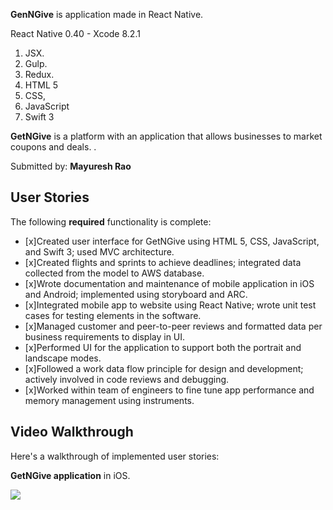 






**GenNGive** is application made in React Native.

React Native 0.40 -
Xcode 8.2.1 
1. JSX.
2. Gulp.
3. Redux.
4. HTML 5
5. CSS, 
6. JavaScript
7. Swift 3


**GetNGive** is a platform with an application that allows businesses to market coupons and deals.
.

Submitted by: **Mayuresh Rao**


## User Stories
The following **required** functionality is complete:

* [x]Created user interface for GetNGive using HTML 5, CSS, JavaScript, and Swift 3; used MVC architecture. 
* [x]Created flights and sprints to achieve deadlines; integrated data collected from the model to AWS database.
* [x]Wrote documentation and maintenance of mobile application in iOS and Android; implemented using storyboard and ARC.
* [x]Integrated mobile app to website using React Native; wrote unit test cases for testing elements in the software.
* [x]Managed customer and peer-to-peer reviews and formatted data per business requirements to display in UI.
* [x]Performed UI for the application to support both the portrait and landscape modes.
* [x]Followed a work data flow principle for design and development; actively involved in code reviews and debugging.
* [x]Worked within team of engineers to fine tune app performance and memory management using instruments.




## Video Walkthrough 

Here's a walkthrough of implemented user stories:


**GetNGive application** in iOS.

![](gif/Coupnapplication.gif)
















